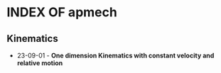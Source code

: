 **INDEX OF apmech**
==========

Kinematics
----------
- 23-09-01 - **One dimension Kinematics with constant velocity and relative motion**
